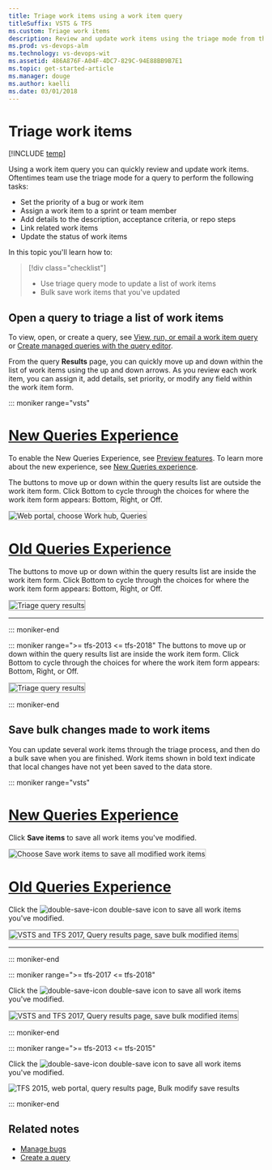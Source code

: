 ```yaml
---
title: Triage work items using a work item query 
titleSuffix: VSTS & TFS  
ms.custom: Triage work items
description: Review and update work items using the triage mode from the query results view in Visual Studio Team Services and Team Foundation Server
ms.prod: vs-devops-alm
ms.technology: vs-devops-wit
ms.assetid: 486A876F-A04F-4DC7-829C-94E88BB9B7E1 
ms.topic: get-started-article
ms.manager: douge
ms.author: kaelli
ms.date: 03/01/2018
---
```



# Triage work items  

[!INCLUDE [temp](../_shared/version-vsts-tfs-all-versions.md)]

Using a work item query you can quickly review and update work items. Oftentimes team use the triage mode for a query to perform the following tasks: 
- Set the priority of a bug or work item 
- Assign a work item to a sprint or team member 
- Add details to the description, acceptance criteria, or repo steps 
- Link related work items 
- Update the status of work items 

In this topic you'll learn how to:

> [!div class="checklist"]
> * Use triage query mode to update a list of work items &nbsp;&nbsp;&nbsp;
> * Bulk save work items that you've updated &nbsp;&nbsp;&nbsp;&nbsp;&nbsp;&nbsp; 


## Open a query to triage a list of work items 

To view, open, or create a query, see [View, run, or email a work item query](view-run-query.md) or [Create managed queries with the query editor](using-queries.md). 

From the query **Results** page, you can quickly move up and down within the list of work items using the up and down arrows. As you review each work item, you can assign it, add details, set priority, or modify any field within the work item form.  

::: moniker range="vsts"

# [New Queries Experience](#tab/new-query-exp)
<!---### VSTS: New queries experience-->

To enable the New Queries Experience, see [Preview features](../../collaborate/preview-features.md). To learn more about the new experience, see [New Queries experience](queries-preview.md).  

The buttons to move up or down within the query results list are outside the work item form. Click Bottom to cycle through the choices for where the work item form appears: Bottom, Right, or Off. 

<img src="_img/triage-queries/triage-buttons-new-exp.png" alt="Web portal, choose Work hub, Queries" style="border: 1px solid #C3C3C3;" /> 

# [Old Queries Experience](#tab/old-query-exp)
<!---### VSTS: Old queries experience, TFS 2017, TFS 2015, TFS 2013-->

The buttons to move up or down within the query results list are inside the work item form. Click Bottom to cycle through the choices for where the work item form appears: Bottom, Right, or Off.

<img src="_img/triage-queries/scrum-active-bug-triage-mode-co.png" alt="Triage query results" style="border: 2px solid #C3C3C3;" />

---
::: moniker-end

::: moniker range=">= tfs-2013 <= tfs-2018"
The buttons to move up or down within the query results list are inside the work item form. Click Bottom to cycle through the choices for where the work item form appears: Bottom, Right, or Off.

<img src="_img/triage-queries/scrum-active-bug-triage-mode-co.png" alt="Triage query results" style="border: 2px solid #C3C3C3;" />

::: moniker-end
 
## Save bulk changes made to work items 

You can update several work items through the triage process, and then do a bulk save when you are finished. Work items shown in bold text indicate that local changes have not yet been saved to the data store.   


::: moniker range="vsts"

# [New Queries Experience](#tab/new-query-exp)

Click **Save items** to save all work items you've modified. 

<img src="_img/triage-queries/save-work-items-new-exp.png" alt="Choose Save work items to save all modified work items" style="border: 1px solid #C3C3C3;" /> 

# [Old Queries Experience](#tab/old-query-exp)
Click the ![double-save-icon](../_img/icons/icon-double-save.png) double-save icon to save all work items you've modified.

<img src="../backlogs/_img/bulk-modify-save-ts.png" alt="VSTS and TFS 2017, Query results page, save bulk modified items" style="border: 2px solid #C3C3C3;" />

---
::: moniker-end

::: moniker range=">= tfs-2017 <= tfs-2018"

Click the ![double-save-icon](../_img/icons/icon-double-save.png) double-save icon to save all work items you've modified.

<img src="../backlogs/_img/bulk-modify-save-ts.png" alt="VSTS and TFS 2017, Query results page, save bulk modified items" style="border: 2px solid #C3C3C3;" />

::: moniker-end

::: moniker range=">= tfs-2013 <= tfs-2015"

Click the ![double-save-icon](../_img/icons/icon-double-save.png) double-save icon to save all work items you've modified.

![TFS 2015, web portal, query results page, Bulk modify save results](../backlogs/_img/IC677240.png)  

::: moniker-end

## Related notes

- [Manage bugs](../backlogs/manage-bugs.md) 
- [Create a query](using-queries.md) 
